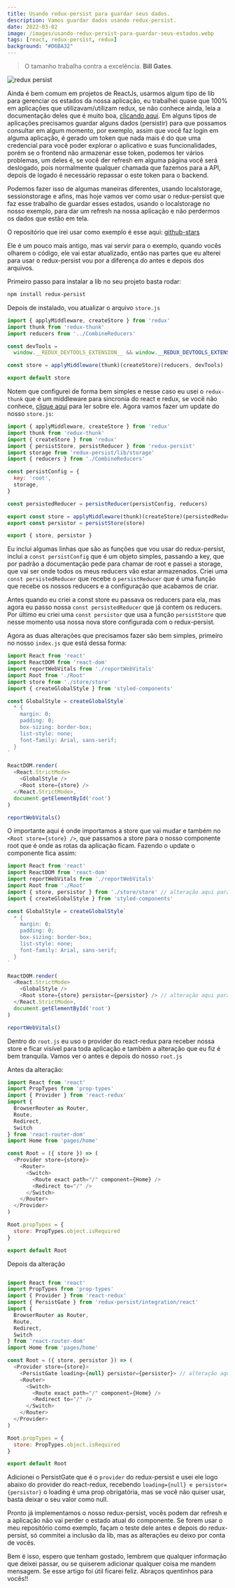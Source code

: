```yaml
---
title: Usando redux-persist para guardar seus dados.
description: Vamos guardar dados usando redux-persist.
date: 2022-03-02
image: /images/usando-redux-persist-para-guardar-seus-estados.webp
tags: [react, redux-persist, redux]
background: "#D6BA32"
---
```


> O tamanho trabalha contra a excelência. **Bill Gates**.

![redux persist](/images/usando-redux-persist-para-guardar-seus-estados.webp)

Ainda é bem comum em projetos de ReactJs, usarmos algum tipo de lib para gerenciar os estados da nossa aplicação, eu trabalhei quase que 100% em aplicações que utilizavam/utilizam redux, se não conhece ainda, leia a documentação deles que é muito boa, [clicando aqui](https://redux.js.org/). Em alguns tipos de aplicações precisamos guardar alguns dados (persistir) para que possamos consultar em algum momento, por exemplo, assim que você faz login em alguma aplicação, é gerado um token que nada mais é do que uma credencial para você poder explorar o aplicativo e suas funcionalidades, porém se o frontend não armazenar esse token, podemos ter vários problemas, um deles é, se você der refresh em alguma página você será deslogado, pois normalmente qualquer chamada que fazemos para a API, depois de logado é necessário repassar o este token para o backend.

Podemos fazer isso de algumas maneiras diferentes, usando localstorage, sessionstorage e afins, mas hoje vamos ver como usar o redux-persist que faz esse trabalho de guardar esses estados, usando o localstorage no nosso exemplo, para dar um refresh na nossa aplicação e não perdermos os dados que estão em tela.

O repositório que irei usar como exemplo é esse aqui: [github-stars](https://github.com/mayconbalves/github-stars)

Ele é um pouco mais antigo, mas vai servir para o exemplo, quando vocês olharem o código, ele vai estar atualizado, então nas partes que eu alterei para usar o redux-persist vou por a diferença do antes e depois dos arquivos.

Primeiro passo para instalar a lib no seu projeto basta rodar:

```bash
npm install redux-persist
```

Depois de instalado, vou atualizar o arquivo `store.js`

```javascript
import { applyMiddleware, createStore } from 'redux'
import thunk from 'redux-thunk'
import reducers from '../CombineReducers'

const devTools =
  window.__REDUX_DEVTOOLS_EXTENSION__ && window.__REDUX_DEVTOOLS_EXTENSION__()

const store = applyMiddleware(thunk)(createStore)(reducers, devTools)

export default store
```

Notem que configurei de forma bem simples e nesse caso eu usei o `redux-thunk` que é um middleware para sincronia do react e redux, se você não conhece, [clique aqui](https://github.com/reduxjs/redux-thunk) para ler sobre ele. Agora vamos fazer um update do nosso `store.js`:

```javascript
import { applyMiddleware, createStore } from 'redux'
import thunk from 'redux-thunk'
import { createStore } from 'redux'
import { persistStore, persistReducer } from 'redux-persist'
import storage from 'redux-persist/lib/storage'
import { reducers } from './CombineReducers'

const persistConfig = {
  key: 'root',
  storage,
}

const persistedReducer = persistReducer(persistConfig, reducers)

export const store = applyMiddleware(thunk)(createStore)(persistedReducer)
export const persistor = persistStore(store)

export { store, persistor }
```

Eu inclui algumas linhas que são as funções que vou usar do redux-persist, inclui a `const persistConfig` que é um objeto simples, passando a key, que por padrão a documentação pede para chamar de root e passei a storage, que vai ser onde todos os meus reducers vão estar armazenados. Criei uma `const persistedReducer` que recebe o `persistReducer` que é uma função que recebe os nossos reducers e a configuração que acabamos de criar.

Antes quando eu criei a const store eu passava os reducers para ela, mas agora eu passo nossa `const persistedReducer` que já contem os reducers. Por último eu criei uma `const persistor` que usa a função `persistStore` que nesse momento usa nossa nova store configurada com o redux-persist.

Agora as duas alterações que precisamos fazer são bem simples, primeiro no nosso `index.js` que está dessa forma:

```javascript
import React from 'react'
import ReactDOM from 'react-dom'
import reportWebVitals from './reportWebVitals'
import Root from './Root'
import store from './store/store'
import { createGlobalStyle } from 'styled-components'

const GlobalStyle = createGlobalStyle`
  * {
    margin: 0;
    padding: 0;
    box-sizing: border-box;
    list-style: none;
    font-family: Arial, sans-serif;
  }
`

ReactDOM.render(
  <React.StrictMode>
    <GlobalStyle />
    <Root store={store} />
  </React.StrictMode>,
  document.getElementById('root')
)

reportWebVitals()
```

O importante aqui é onde importamos a store que vai mudar e também no `<Root store={store} />`, que passamos a store para o nosso componente root que é onde as rotas da aplicação ficam. Fazendo o update o componente fica assim:



```javascript
import React from 'react'
import ReactDOM from 'react-dom'
import reportWebVitals from './reportWebVitals'
import Root from './Root'
import { store, persistor } from './store/store' // alteração aqui para importar a persistor
import { createGlobalStyle } from 'styled-components'

const GlobalStyle = createGlobalStyle`
  * {
    margin: 0;
    padding: 0;
    box-sizing: border-box;
    list-style: none;
    font-family: Arial, sans-serif;
  }
`

ReactDOM.render(
  <React.StrictMode>
    <GlobalStyle />
    <Root store={store} persistor={persistor} /> // alteração aqui para passar a persistor para o root
  </React.StrictMode>,
  document.getElementById('root')
)

reportWebVitals()
```

Dentro do `root.js` eu uso o provider do react-redux para receber nossa store e ficar visível para toda aplicação e também a alteração que eu fiz é bem tranquila. Vamos ver o antes e depois do nosso `root.js`

Antes da alteração:
```javascript
import React from 'react'
import PropTypes from 'prop-types'
import { Provider } from 'react-redux'
import {
  BrowserRouter as Router,
  Route,
  Redirect,
  Switch
} from 'react-router-dom'
import Home from 'pages/home'

const Root = ({ store }) => (
  <Provider store={store}>
    <Router>
      <Switch>
        <Route exact path="/" component={Home} />
        <Redirect to="/" />
      </Switch>
    </Router>
  </Provider>
)

Root.propTypes = {
  store: PropTypes.object.isRequired
}

export default Root
```

Depois da alteração
```javascript

import React from 'react'
import PropTypes from 'prop-types'
import { Provider } from 'react-redux'
import { PersistGate } from 'redux-persist/integration/react'
import {
  BrowserRouter as Router,
  Route,
  Redirect,
  Switch
} from 'react-router-dom'
import Home from 'pages/home'

const Root = ({ store, persistor }) => (
  <Provider store={store}>
    <PersistGate loading={null} persistor={persistor}> // alteração aqui para passar a persistor para o root
    <Router>
      <Switch>
        <Route exact path="/" component={Home} />
        <Redirect to="/" />
      </Switch>
    </Router>
  </Provider>
)

Root.propTypes = {
  store: PropTypes.object.isRequired
}

export default Root
```

Adicionei o PersistGate que é o `provider` do redux-persist e usei ele logo abaixo do provider do react-redux, recebendo `loading={null} e persistor={persistor}` o loading é uma prop obrigatória, mas se você não quiser usar, basta deixar o seu valor como null.

Pronto já implementamos o nosso redux-persist, vocês podem dar refresh e a aplicação não vai perder o estado atual do componente. Se forem usar o meu repositório como exemplo, façam o teste dele antes e depois do redux-persist, só commitei a inclusão da lib, mas as alterações eu deixo por conta de vocês.

Bem é isso, espero que tenham gostado, lembrem que qualquer informação que deixei passar, ou se quiserem adicionar qualquer coisa me mandem mensagem. Se esse artigo foi útil ficarei feliz. Abraços quentinhos para vocês!!

